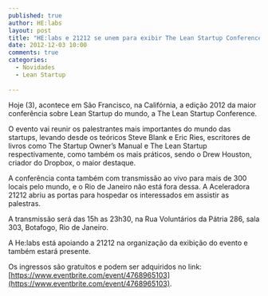```yaml
---
published: true
author: HE:labs
layout: post
title: "HE:labs e 21212 se unem para exibir The Lean Startup Conference ao vivo"
date: 2012-12-03 10:00
comments: true
categories:
  - Novidades
  - Lean Startup
     
---
```


Hoje (3), acontece em São Francisco, na Califórnia, a edição 2012 da maior conferência sobre Lean Startup do mundo, a The Lean Startup Conference.

O evento vai reunir os palestrantes mais importantes do mundo das startups, levando desde os teóricos Steve Blank e Eric Ries, escritores de livros como The Startup Owner’s Manual e The Lean Startup respectivamente, como também os mais práticos, sendo o Drew Houston, criador do Dropbox, o maior destaque.

A conferência conta também com transmissão ao vivo para mais de 300 locais pelo mundo, e o Rio de Janeiro não está fora dessa. A Aceleradora 21212 abriu as portas para hospedar os interessados em assistir as palestras.

A transmissão será das 15h as 23h30, na Rua Voluntários da Pátria 286, sala 303, Botafogo, Rio de Janeiro.

A He:labs está apoiando a 21212 na organização da exibição do evento e também estará presente. 

Os ingressos são gratuitos e podem ser adquiridos no link: [https://www.eventbrite.com/event/4768965103](https://www.eventbrite.com/event/4768965103).

